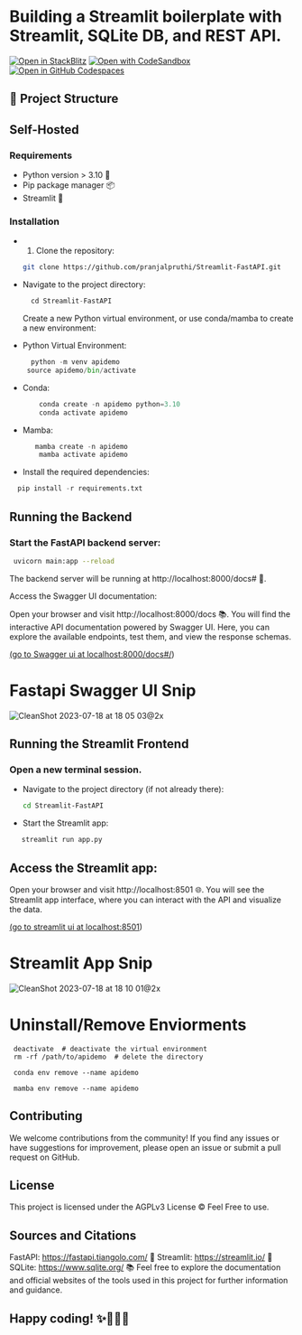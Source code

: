 
# Building a Streamlit boilerplate with Streamlit, SQLite DB, and REST API.

[![Open in StackBlitz](https://developer.stackblitz.com/img/open_in_stackblitz.svg)](https://stackblitz.com/github/withastro/astro/tree/latest/examples/minimal)
[![Open with CodeSandbox](https://assets.codesandbox.io/github/button-edit-lime.svg)](https://codesandbox.io/p/sandbox/github/withastro/astro/tree/latest/examples/minimal)
[![Open in GitHub Codespaces](https://github.com/codespaces/badge.svg)](https://codespaces.new/withastro/astro?devcontainer_path=.devcontainer/minimal/devcontainer.json)

## 🚀 Project Structure

## Self-Hosted

### Requirements

- Python version > 3.10 🐍
- Pip package manager 📦
- Streamlit 🌟

### Installation

- 1. Clone the repository:

   ```bash
   git clone https://github.com/pranjalpruthi/Streamlit-FastAPI.git
  ```


- Navigate to the project directory:

  ```python
    cd Streamlit-FastAPI
  ```

  Create a new Python virtual environment, or use conda/mamba to create a new environment:

- Python Virtual Environment:

  ```python
    python -m venv apidemo
   source apidemo/bin/activate
  ```

- Conda:

  ```python
      conda create -n apidemo python=3.10
      conda activate apidemo
  ```

- Mamba:

  ```python
     mamba create -n apidemo
      mamba activate apidemo
  ```


- Install the required dependencies:

```python
  pip install -r requirements.txt
  ```
## Running the Backend
### Start the FastAPI backend server:

  ```bash
   uvicorn main:app --reload
  ```

The backend server will be running at http://localhost:8000/docs# 🚀.

Access the Swagger UI documentation:

Open your browser and visit http://localhost:8000/docs 📚. You will find the interactive API documentation powered by Swagger UI. Here, you can explore the available endpoints, test them, and view the response schemas.

[(go to Swagger ui at localhost:8000/docs#/](http://localhost:8000/docs#/))

# Fastapi Swagger UI Snip
![CleanShot 2023-07-18 at 18 05 03@2x](https://github.com/pranjalpruthi/apidemo/assets/47497714/f5f9d329-b486-44e3-985d-146b87cf25b5)


## Running the Streamlit Frontend
### Open a new terminal session.

- Navigate to the project directory (if not already there):

  ```bash
  cd Streamlit-FastAPI
  ```

- Start the Streamlit app:


```bash
   streamlit run app.py
  ```

## Access the Streamlit app:

Open your browser and visit http://localhost:8501 🌐. You will see the Streamlit app interface, where you can interact with the API and visualize the data.

[(go to streamlit ui at localhost:8501](http://localhost:8501))


# Streamlit App Snip
![CleanShot 2023-07-18 at 18 10 01@2x](https://github.com/pranjalpruthi/apidemo/assets/47497714/25ed66d4-2908-4868-a522-e8d20440c19c)


# Uninstall/Remove Enviorments
     deactivate  # deactivate the virtual environment
     rm -rf /path/to/apidemo  # delete the directory

     conda env remove --name apidemo

     mamba env remove --name apidemo



## Contributing
We welcome contributions from the community! If you find any issues or have suggestions for improvement, please open an issue or submit a pull request on GitHub.

## License
This project is licensed under the AGPLv3 License ©️ Feel Free to use.

## Sources and Citations
FastAPI: https://fastapi.tiangolo.com/ 🚀
Streamlit: https://streamlit.io/ 🌟
SQLite: https://www.sqlite.org/ 📚
Feel free to explore the documentation and official websites of the tools used in this project for further information and guidance.

## Happy coding! ✨🎉👩‍💻
